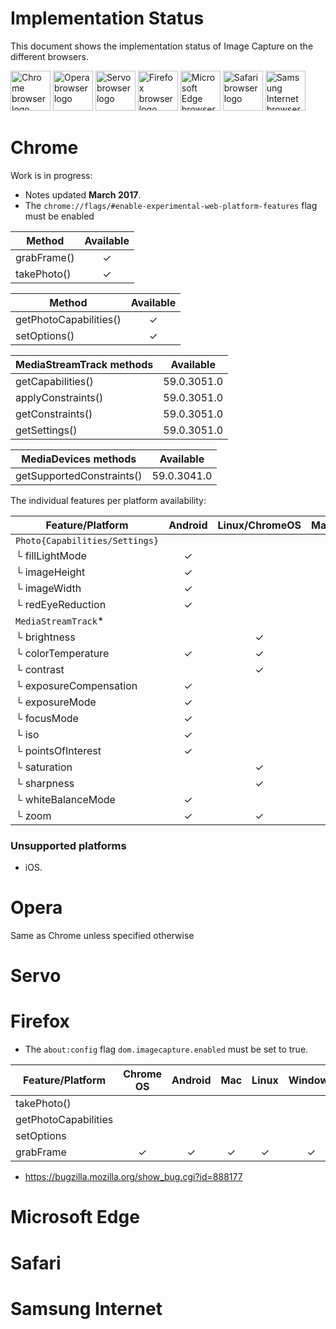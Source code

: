 # Implementation Status
This document shows the implementation status of Image Capture on the
different browsers.

<a href="#chrome"><img width=64 src="https://raw.githubusercontent.com/alrra/browser-logos/master/src/chrome/chrome_128x128.png" alt="Chrome browser logo"></a>
<a href="#opera"><img width=64 src="https://raw.githubusercontent.com/alrra/browser-logos/master/src/opera/opera_128x128.png" alt="Opera browser logo"></a>
<a href="#servo"><img width=64 src="https://raw.githubusercontent.com/alrra/browser-logos/master/src/browser.html/browser.html_128x128.png" alt="Servo browser logo"></a>
<a href="#firefox"><img width=64 src="https://raw.githubusercontent.com/alrra/browser-logos/master/src/firefox/firefox_128x128.png" alt="Firefox browser logo"></a>
<a href="#microsoft-edge"><img width=64 src="https://raw.githubusercontent.com/alrra/browser-logos/master/src/edge/edge_128x128.png" alt="Microsoft Edge browser logo"></a>
<a href="#microsoft-edge"><img width=64 src="https://raw.githubusercontent.com/alrra/browser-logos/master/src/safari/safari_128x128.png" alt="Safari browser logo"></a>
<a href="#samsung-internet"><img width=64 src="https://raw.githubusercontent.com/alrra/browser-logos/master/src/samsung-internet/samsung-internet_128x128.png" alt="Samsung Internet browser logo"></a>

# Chrome
Work is in progress:
* Notes updated **March 2017**.
* The `chrome://flags/#enable-experimental-web-platform-features` flag must be enabled

Method                    |Available|
------------------------- | :-----: |
grabFrame()               | ✓       |
takePhoto()               | ✓       |

Method                    |Available|
------------------------- | :-----: |
getPhotoCapabilities()    | ✓       |
setOptions()              | ✓       |

MediaStreamTrack methods  | Available   |
------------------------- | :---------: |
getCapabilities()         | 59.0.3051.0 |
applyConstraints()        | 59.0.3051.0 |
getConstraints()          | 59.0.3051.0 |
getSettings()             | 59.0.3051.0 |

MediaDevices methods      | Available   |
------------------------- | :---------: |
getSupportedConstraints() | 59.0.3041.0 |

The individual features per platform availability:

Feature/Platform          | Android | Linux/ChromeOS | Mac | Windows |
------------------------- | :-----: | :------------: | :-: | :-----: |
`Photo{Capabilities/Settings}`|     |                |     |         |
└ fillLightMode           | ✓       |                |     |         |
└ imageHeight             | ✓       |                |     |         |
└ imageWidth              | ✓       |                |     |         |
└ redEyeReduction         | ✓       |                |     |         |
`MediaStreamTrack`*       |         |                |     |         |
└ brightness              |         | ✓              |     |         |
└ colorTemperature        | ✓       | ✓              |     |         |
└ contrast                |         | ✓              |     |         |
└ exposureCompensation    | ✓       |                |     |         |
└ exposureMode            | ✓       |                |     |         |
└ focusMode               | ✓       |                |     |         |
└ iso                     | ✓       |                |     |         |
└ pointsOfInterest        | ✓       |                |     |         |
└ saturation              |         | ✓              |     |         |
└ sharpness               |         | ✓              |     |         |
└ whiteBalanceMode        | ✓       |                |     |         |
└ zoom                    | ✓       | ✓              |     |         |


### Unsupported platforms

* iOS.

# Opera
Same as Chrome unless specified otherwise

# Servo

# Firefox

* The `about:config` flag `dom.imagecapture.enabled` must be set to true.

Feature/Platform          | Chrome OS | Android | Mac | Linux | Windows |
------------------------- | :-------: | :-----: | :-: | :---: | :-----: |
takePhoto()               |           |         |     |       |         |
getPhotoCapabilities      |           |         |     |       |         |
setOptions                |           |         |     |       |         |
grabFrame                 | ✓         | ✓       | ✓   | ✓     | ✓       |

- https://bugzilla.mozilla.org/show_bug.cgi?id=888177

# Microsoft Edge

# Safari

# Samsung Internet
